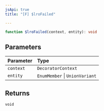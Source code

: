 ```yaml
---
jsApi: true
title: "[F] $lroFailed"

---
```

```ts
function $lroFailed(context, entity): void
```

## Parameters

| Parameter | Type |
| :------ | :------ |
| `context` | `DecoratorContext` |
| `entity` | `EnumMember` \| `UnionVariant` |

## Returns

`void`
